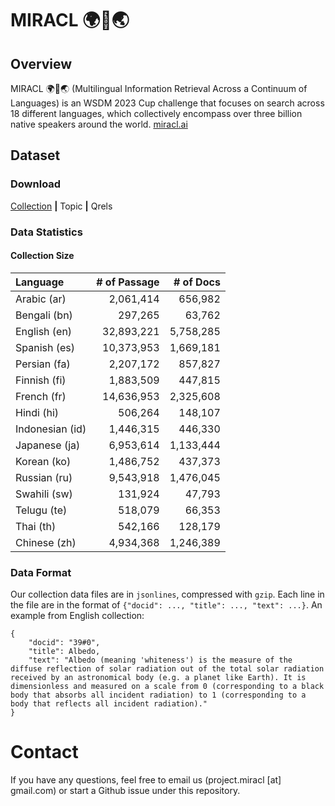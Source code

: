 # MIRACL 🌍🙌🌏


## Overview
MIRACL 🌍🙌🌏 (Multilingual Information Retrieval Across a Continuum of Languages) is an WSDM 2023 Cup challenge that focuses on search across 18 different languages, which collectively encompass over three billion native speakers around the world.
[miracl.ai](http://miracl.ai)

<!-- If you are interested in participating, please sign up here to get access to the dataset -->

## Dataset 

### Download
[Collection](https://huggingface.co/datasets/MIRACL/miracl-corpus) **|** Topic **|** Qrels

### Data Statistics

#### Collection Size

| Language        | # of Passage | # of Docs |
|:----------------|-------------:|----------:|
| Arabic (ar)     |    2,061,414 |   656,982 |
| Bengali (bn)    |      297,265 |    63,762 |
| English (en)    |   32,893,221 | 5,758,285 |
| Spanish (es)    |   10,373,953 | 1,669,181 |
| Persian (fa)    |    2,207,172 |   857,827 |
| Finnish (fi)    |    1,883,509 |   447,815 |
| French (fr)     |   14,636,953 | 2,325,608 |
| Hindi (hi)      |      506,264 |   148,107 |
| Indonesian (id) |    1,446,315 |   446,330 |
| Japanese (ja)   |    6,953,614 | 1,133,444 |
| Korean (ko)     |    1,486,752 |   437,373 |
| Russian (ru)    |    9,543,918 | 1,476,045 |
| Swahili (sw)    |      131,924 |    47,793 |
| Telugu (te)     |      518,079 |    66,353 |
| Thai (th)       |      542,166 |   128,179 |
| Chinese (zh)    |    4,934,368 | 1,246,389 |

### Data Format
Our collection data files are in `jsonlines`, compressed with `gzip`. Each line in the file are in the format of `{"docid": ..., "title": ..., "text": ...}`. An example from English collection:
```
{
    "docid": "39#0",
    "title": Albedo, 
    "text": "Albedo (meaning 'whiteness') is the measure of the diffuse reflection of solar radiation out of the total solar radiation received by an astronomical body (e.g. a planet like Earth). It is dimensionless and measured on a scale from 0 (corresponding to a black body that absorbs all incident radiation) to 1 (corresponding to a body that reflects all incident radiation)."
}
```

<!-- ## Baselines -->
<!-- ## Evaluation -->
<!-- ## Submission -->

# Contact
If you have any questions, feel free to email us (project.miracl [at] gmail.com) or start a Github issue under this repository. 
